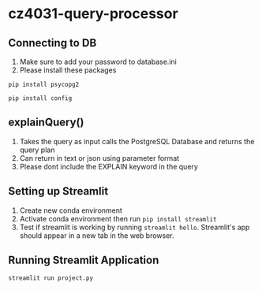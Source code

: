 # cz4031-query-processor
## Connecting to DB
1) Make sure to add your password to database.ini
2) Please install these packages  
```
pip install psycopg2
```
```
pip install config
```

## explainQuery()
1) Takes the query as input calls the PostgreSQL Database and returns the query plan
2) Can return in text or json using parameter format
3) Please dont include the EXPLAIN keyword in the query

## Setting up Streamlit
1) Create new conda environment
2) Activate conda environment then run ``` pip install streamlit ```
3) Test if streamlit is working by running ``` streamlit hello ```. Streamlit's app should appear in a new tab in the web browser.

## Running Streamlit Application
```
streamlit run project.py
